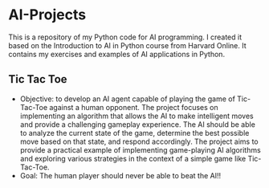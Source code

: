 # AI-Projects
This is a repository of my Python code for AI programming. I created it based on the Introduction to AI in Python course from Harvard Online. It contains my exercises and examples of AI applications in Python. 

## Tic Tac Toe
+ Objective: to develop an AI agent capable of playing the game of Tic-Tac-Toe against a human opponent. The project focuses on implementing an algorithm that allows the AI to make intelligent moves and provide a challenging gameplay experience. The AI should be able to analyze the current state of the game, determine the best possible move based on that state, and respond accordingly. The project aims to provide a practical example of implementing game-playing AI algorithms and exploring various strategies in the context of a simple game like Tic-Tac-Toe.
+ Goal: The human player should never be able to beat the AI!!
